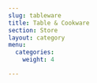 ```yaml
---
slug: tableware
title: Table & Cookware
section: Store
layout: category
menu:
  categories:
    weight: 4

---
```

